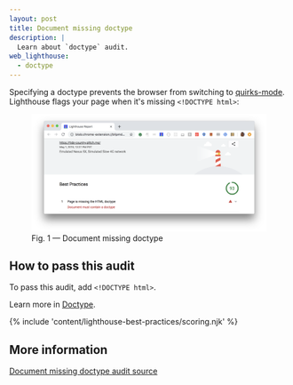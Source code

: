 ```yaml
---
layout: post
title: Document missing doctype
description: |
  Learn about `doctype` audit.
web_lighthouse:
  - doctype
---
```


Specifying a doctype prevents the browser from switching to
[quirks-mode](https://developer.mozilla.org/en-US/docs/Web/HTML/Quirks_Mode_and_Standards_Mode).
Lighthouse flags your page when it's missing `<!DOCTYPE html>`:

<figure class="w-figure">
  <img class="w-screenshot w-screenshot--filled" src="doctype.png" alt="Lighthouse audit showing missing doctype">
  <figcaption class="w-figcaption">
    Fig. 1 — Document missing doctype
  </figcaption>
</figure>

## How to pass this audit

To pass this audit,
add `<!DOCTYPE html>`.

Learn more in [Doctype](https://developer.mozilla.org/en-US/docs/Glossary/Doctype).

{% include 'content/lighthouse-best-practices/scoring.njk' %}

## More information

[Document missing doctype audit source](https://github.com/GoogleChrome/lighthouse/blob/ecd10efc8230f6f772e672cd4b05e8fbc8a3112d/lighthouse-core/audits/dobetterweb/doctype.js)